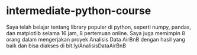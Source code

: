 # intermediate-python-course
Saya telah belajar tentang library populer di python, seperti numpy, pandas, dan matplotlib selama 16 jam, 8 pertemuan online. Saya juga memimpin 8 orang dalam mengerjakan proyek Analisis Data AirBnB dengan hasil yang baik dan bisa diakses di bit.ly/AnalisisDataAirBnB

